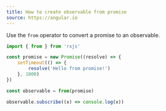 ```yaml
---
title: How to create observable from promise
source: https://angular.io
---
```


Use the `from` operator to convert a promise to an observable.

```ts
import { from } from 'rxjs'

const promise = new Promise((resolve) => {
	setTimeout(() => {
		resolve('Hello from promise!')
	}, 1000)
})

const observable = from(promise)

observable.subscribe((x) => console.log(x))
```
